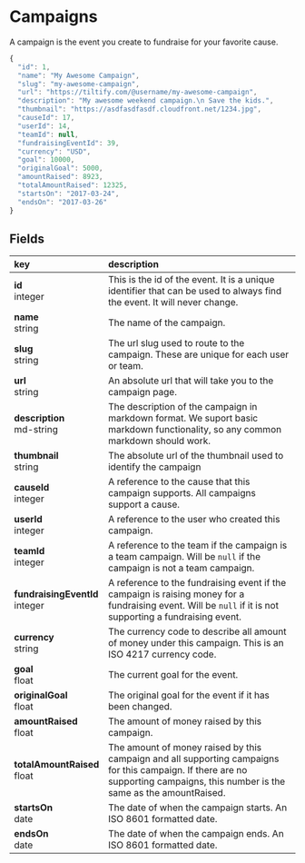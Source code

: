 # Campaigns

A campaign is the event you create to fundraise for your favorite cause.

```js
{
  "id": 1,
  "name": "My Awesome Campaign",
  "slug": "my-awesome-campaign",
  "url": "https://tiltify.com/@username/my-awesome-campaign",
  "description": "My awesome weekend campaign.\n Save the kids.",
  "thumbnail": "https://asdfasdfasdf.cloudfront.net/1234.jpg",
  "causeId": 17,
  "userId": 14,
  "teamId": null,
  "fundraisingEventId": 39,
  "currency": "USD",
  "goal": 10000,
  "originalGoal": 5000,
  "amountRaised": 8923,
  "totalAmountRaised": 12325,
  "startsOn": "2017-03-24",
  "endsOn": "2017-03-26"
}
```

## Fields

|key|description|
|:---|:---|
|**id**<br>integer| This is the id of the event. It is a unique identifier that can be used to always find the event. It will never change.
|**name**<br>string| The name of the campaign.
|**slug**<br>string| The url slug used to route to the campaign. These are unique for each user or team.
|**url**<br>string| An absolute url that will take you to the campaign page.
|**description**<br>md-string| The description of the campaign in markdown format. We suport basic markdown functionality, so any common markdown should work.
|**thumbnail**<br>string| The absolute url of the thumbnail used to identify the campaign
|**causeId**<br>integer| A reference to the cause that this campaign supports. All campaigns support a cause.
|**userId**<br>integer| A reference to the user who created this campaign.
|**teamId**<br>integer| A reference to the team if the campaign is a team campaign. Will be `null` if the campaign is not a team campaign.
|**fundraisingEventId**<br>integer| A reference to the fundraising event if the campaign is raising money for a fundraising event. Will be `null` if it is not supporting a fundraising event.
|**currency**<br>string| The currency code to describe all amount of money under this campaign. This is an ISO 4217 currency code.
|**goal**<br>float| The current goal for the event.
|**originalGoal**<br>float| The original goal for the event if it has been changed.
|**amountRaised**<br>float| The amount of money raised by this campaign.
|**totalAmountRaised**<br>float| The amount of money raised by this campaign and all supporting campaigns for this campaign. If there are no supporting campaigns, this number is the same as the amountRaised.
|**startsOn**<br>date| The date of when the campaign starts. An ISO 8601 formatted date.
|**endsOn**<br>date| The date of when the campaign ends. An ISO 8601 formatted date.
